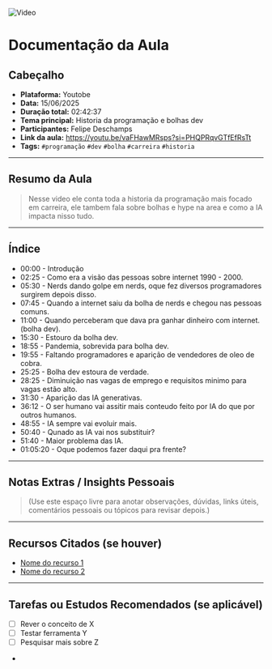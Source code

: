 
 ![Video](https://img.youtube.com/vi/O01lmgxkK-MpAasw/maxresdefault.jpg)


# Documentação da Aula
## Cabeçalho

- **Plataforma:** Youtobe  
- **Data:**  15/06/2025  
- **Duração total:**  02:42:37
- **Tema principal:**  Historia da programação e bolhas dev
- **Participantes:**  Felipe Deschamps
- **Link da aula:**  https://youtu.be/vaFHawMRsps?si=PHQPRqvGTfEfRsTt
- **Tags:** `#programação` `#dev` `#bolha` `#carreira` `#historia`



---

## Resumo da Aula

> Nesse video ele conta toda a historia da programação mais focado em carreira, ele tambem fala sobre bolhas e hype na area e como a IA impacta nisso tudo.

---

## Índice

- 00:00 - Introdução
- 02:25 - Como era a visão das pessoas sobre internet 1990 - 2000.  
- 05:30 - Nerds dando golpe em nerds, oque fez diversos programadores surgirem depois disso. 
- 07:45 - Quando a internet saiu da bolha de nerds e chegou nas pessoas comuns. 
- 11:00 - Quando perceberam que dava pra ganhar dinheiro com internet.(bolha dev).  
- 15:30 - Estouro da bolha dev.  
- 18:55 - Pandemia, sobrevida para bolha dev.
- 19:55 - Faltando programadores e aparição de vendedores de oleo de cobra.  
- 25:25 - Bolha dev estoura de verdade.  
- 28:25 - Diminuição nas vagas de emprego e requisitos minimo para vagas estão alto.
- 31:30 - Aparição das IA generativas.  
- 36:12 - O ser humano vai assitir mais conteudo feito por IA do que por outros humanos.  
- 48:55 - IA sempre vai evoluir mais.  
- 50:40 - Qunado as IA vai nos substituir?
- 51:40 - Maior problema das IA.  
- 01:05:20 - Oque podemos fazer daqui pra frente?

---

## Notas Extras / Insights Pessoais

> (Use este espaço livre para anotar observações, dúvidas, links úteis, comentários pessoais ou tópicos para revisar depois.)

---

## Recursos Citados (se houver)

- [Nome do recurso 1](link)
- [Nome do recurso 2](link)

---

## Tarefas ou Estudos Recomendados (se aplicável)

- [ ] Rever o conceito de X
- [ ] Testar ferramenta Y
- [ ] Pesquisar mais sobre Z
-
